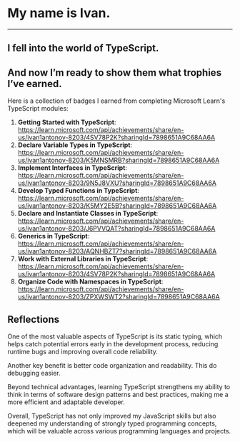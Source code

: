 # My name is Ivan.

_____________________

## I fell into the world of TypeScript.

## And now I’m ready to show them what trophies I’ve earned.

Here is a collection of badges I earned from completing Microsoft Learn's TypeScript modules:

1. **Getting Started with TypeScript**: <https://learn.microsoft.com/api/achievements/share/en-us/ivan1antonov-8203/4SV78P2K?sharingId=7898651A9C68AA6A>
2. **Declare Variable Types in TypeScript**: <https://learn.microsoft.com/api/achievements/share/en-us/ivan1antonov-8203/K5MNSMRB?sharingId=7898651A9C68AA6A>
3. **Implement Interfaces in TypeScript**: <https://learn.microsoft.com/api/achievements/share/en-us/ivan1antonov-8203/9N5J8VXU?sharingId=7898651A9C68AA6A>
4. **Develop Typed Functions in TypeScript**: <https://learn.microsoft.com/api/achievements/share/en-us/ivan1antonov-8203/K5MY2E5B?sharingId=7898651A9C68AA6A>
5. **Declare and Instantiate Classes in TypeScript**: <https://learn.microsoft.com/api/achievements/share/en-us/ivan1antonov-8203/J6PVVQAT?sharingId=7898651A9C68AA6A>
6. **Generics in TypeScript**: <https://learn.microsoft.com/api/achievements/share/en-us/ivan1antonov-8203/AQNHBZT7?sharingId=7898651A9C68AA6A>
7. **Work with External Libraries in TypeScript**: <https://learn.microsoft.com/api/achievements/share/en-us/ivan1antonov-8203/4SV78P2K?sharingId=7898651A9C68AA6A>
8. **Organize Code with Namespaces in TypeScript**: <https://learn.microsoft.com/api/achievements/share/en-us/ivan1antonov-8203/ZPXWSWT2?sharingId=7898651A9C68AA6A>

## Reflections

One of the most valuable aspects of TypeScript is its static typing, which helps catch potential errors early in the development process, reducing runtime bugs and improving overall code reliability.

Another key benefit is better code organization and readability.  This do debugging easier.

Beyond technical advantages, learning TypeScript strengthens my ability to think in terms of software design patterns and best practices, making me a more efficient and adaptable developer.

Overall, TypeScript has not only improved my JavaScript skills but also deepened my understanding of strongly typed programming concepts, which will be valuable across various programming languages and projects.
